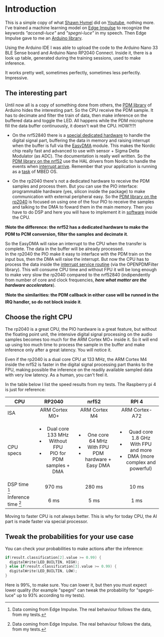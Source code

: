 # Introduction

This is a simple copy of what [Shawn Hymel](https://github.com/ShawnHymel) did on [Youtube](https://www.youtube.com/watch?v=fRSVQ4Fkwjc), nothing more. 
I've trained a machine learning model on [Edge Impulse](https://edgeimpulse.com/) to recognize the keywords _"accendi-luce"_ and _"spegni-luce"_ in my speech. Then Edge Impulse gave to me an [Arduino library](https://github.com/TIT8/shelly_button_esp32_arduino/blob/master/speech_recognition/ei-speech_recognition-arduino-1.0.9.zip). 

Using the Arduino IDE I was able to upload the code to the Arduino Nano 33 BLE Sense board and Arduino Nano RP2040 Connect. Inside it, there is a look up table, generated during the training sessions, used to make inference.

It works pretty well, sometimes perfectly, sometimes less perfectly. Impressive.

## The interesting part

Until now all is a copy of something done from others, the [PDM library](https://github.com/arduino/ArduinoCore-mbed/tree/main/libraries/PDM) of Arduino hides the interesting part. 
So the CPU receive the PDM sample. It has to decimate and filter the train of data, then make inference on the buffered data and toggle the LED. All happens while the PDM microphone fill the data buffer continuously, it doesn't wait the CPU. HOW?!?!

- On the nrf52840 there is a [special dedicated hardware](https://infocenter.nordicsemi.com/index.jsp?topic=%2Fcom.nordic.infocenter.nrf52832.ps.v1.1%2Fpdm.html) to handle the digital signal part, buffering the data in memory and raising interrupt when the buffer is full via the [EasyDMA](https://infocenter.nordicsemi.com/index.jsp?topic=%2Fcom.nordic.infocenter.nrf52832.ps.v1.1%2Fppi.html) module. This makes the Nordic chip really fast and advanced to use with sensor + Sigma Delta Modulator (as ADC). The documentation is really well written. So the [PDM library on the nrf52](https://github.com/arduino/ArduinoCore-mbed/tree/main/libraries/PDM/src/nrf52) use the HAL drivers from Nordic to handle the events when [interrupt arrive](https://github.com/arduino/ArduinoCore-mbed/blob/main/libraries/PDM/src/nrf52/PDM.cpp#L196). Remember that your application is running as a [task](https://github.com/arduino/ArduinoCore-mbed/blob/main/libraries/PDM/src/nrf52/PDM.cpp#L132) of MBED OS.

- On the rp2040 there's not a dedicated hardware to receive the PDM samples and process them. But you can use the PIO interface: programmable hardware (yes, silicon inside the package) to make communication with external peripheral easy. So the [PDM library on the rp2040](https://github.com/arduino/ArduinoCore-mbed/tree/main/libraries/PDM/src/rp2040) is focused on using one of the four PIO to receive the samples and talking to the DMA to foward them in the main memory. Then you have to do DSP and here you will have to implement it in [software](https://github.com/arduino/ArduinoCore-mbed/blob/main/libraries/PDM/src/rp2040/OpenPDMFilter.c) inside the CPU. 

❗**Note the difference: the nrf52 has a dedicated hardware to make the PDM to PCM conversion, filter the samples and decimate it**. 

So the EasyDMA will raise an interrupt to the CPU when the transfer is complete. The data in the buffer will be already processed.  
In the rp2040 the PIO make it easy to interface with the PDM train on the input bus, then the DMA will raise the interrupt. But now the CPU has to process the data inside the [interrupt service routine](https://github.com/arduino/ArduinoCore-mbed/blob/main/libraries/PDM/src/rp2040/PDM.cpp#L206) (via the OPENPDMFilter library). This will consume CPU time and without FPU it will be long enough to make very slow the rp2040 compared to the nrf52840 (indipendently from number of core and clock frequencies, ***here what matter are the hardware accelerators***).

❗**Note the similarities: the PDM callback in either case will be runned in the IRQ handler, so do not block inside it**.

## Choose the right CPU

The rp2040 is a great CPU, the PIO hardware is a great feature, but without the floating point unit, the intensive digital signal processing on the audio samples becomes too much for the ARM Cortex MO+ inside it. So it will end up using too much time to process the sample in the buffer and make inference only after a great latency. You will notice it. 

Even if the rp2040 is a dual core CPU at 133 MHz, the ARM Cortex M4 inside the nrf52 is faster in the digital signal processing part thanks to the FPU, making possible the inference on the readily available sampled data with very low latency. As a human, you can't feel it. 

In the table below I list the speed results from my tests. The Raspberry pi 4 is just for reference:

| CPU | RP2040 | nrf52 | RPI 4 |
| ---- | :----: | :----: | :----: |
| ISA | ARM Cortex M0+ | ARM Cortex M4 | ARM Cortex-A72 |
| CPU specs | <ul><li>Dual core 133 MHz</li><li>Without FPU</li><li>PIO for PDM samples + DMA</li></ul> | <ul><li>One core 64 MHz</li><li>With FPU</li><li>PDM hardware + Easy DMA</li></ul> | <ul><li>Quad core 1.8 GHz</li><li>With FPU and more</li><li>DMA (more complex and powerful)</li></ul> |
| DSP time [^1] | 970 ms | 280 ms | 10 ms |
| Inference time [^1] | 6 ms | 5 ms | 1 ms |

Moving to faster CPU is not always better. This is why for today CPU, the AI part is made faster via special processor.

[^1]: Data coming from Edge Impulse. The real behaviour follows the data, from my tests.

## Tweak the probabilities for your use case

You can check your probabilities to make actions after the inference:

```C
if(result.classification[2].value >= 0.99) {
  digitalWrite(LED_BUILTIN, HIGH);
} else if(result.classification[3].value >= 0.99) {
  digitalWrite(LED_BUILTIN, LOW);
}
```

Here is 99%, to make sure. You can lower it, but then you must expect lower quality (for example "spegni" can tweak the probability for "spegni-luce" up to 93% according to my tests).


